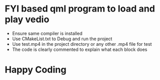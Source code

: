# FYI based qml program to load and play vedio 

- Ensure same compiler is installed
- Use CMakeList.txt to Debug and run the project
- Use test.mp4 in the project directory or any other .mp4 file for test
- The code is clearly commented  to explain what each block does


# Happy Coding